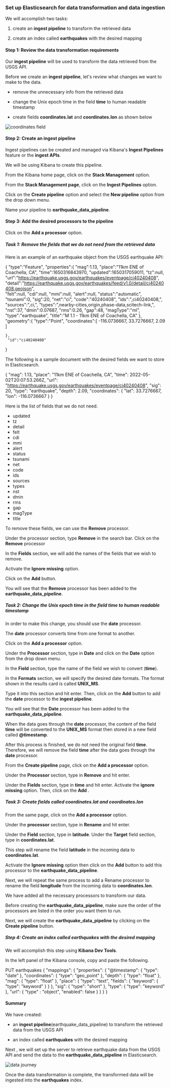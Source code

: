 ### Set up Elasticsearch for data transformation and data ingestion

We will accomplish two tasks:

1. create an **ingest pipeline** to transform the retrieved data

2. create an index called **earthquakes** with the desired mapping

#### Step 1: Review the data transformation requirements

Our **ingest pipeline** will be used to transform the data retrieved from the USGS API.

Before we create an **ingest pipeline**, let's review what changes we want to make to the data.

- remove the unnecessary info from the retrieved data

- change the Unix epoch time in the field **time** to human readable timestamp

- create fields **coordinates.lat** and **coordinates.lon** as shown below

![coordinates field](images/coordinates-field.jpeg)

#### Step 2: Create an ingest pipeline

Ingest pipelines can be created and managed via Kibana's **Ingest Pipelines** feature or the **ingest APIs**.

We will be using Kibana to create this pipeline.

From the Kibana home page, click on the **Stack Management** option.

From the **Stack Management page**, click on the **Ingest Pipelines** option.

Click on the **Create pipeline** option and select the **New pipeline** option from the drop down menu.

Name your pipeline to **earthquake_data_pipeline**.

#### Step 3: Add the desired processors to the pipeline

Click on the **Add a processor** option.

##### Task 1: Remove the fields that we do not need from the retrieved data

Here is an example of an earthquake object from the USGS earthquake API:

   {
     "type":"Feature",
     "properties":{
        "mag":1.13,
        "place":"11km ENE of Coachella, CA",
        "time":1650316843970,
        "updated":1650317059011,
        "tz":null, 
        "url":"https://earthquake.usgs.gov/earthquakes/eventpage/ci40240408",
        "detail":"https://earthquake.usgs.gov/earthquakes/feed/v1.0/detail/ci40240408.geojson",                
        "felt":null,
        "cdi":null,
        "mmi":null,
        "alert":null,
        "status":"automatic",
        "tsunami":0,
        "sig":20,
        "net":"ci",
        "code":"40240408",
        "ids":",ci40240408,",
        "sources":",ci,",
        "types":",nearby-cities,origin,phase-data,scitech-link,",
        "nst":37,
        "dmin":0.07687,
        "rms":0.26,
        "gap":48,
        "magType":"ml",
        "type":"earthquake",
        "title":"M 1.1 - 11km ENE of Coachella, CA"
     },
     "geometry":{
        "type":"Point",
        "coordinates":[
          -116.0736667,
          33.7276667,
          2.09
        ]

    },
     "id":"ci40240408"
   }

The following is a sample document with the desired fields we want to store in Elasticsearch.

{
  "mag": 1.13,
  "place": "11km ENE of Coachella, CA",
  "time": 2022-05-02T20:07:53.266Z,
  "url": "https://earthquake.usgs.gov/earthquakes/eventpage/ci40240408",
  "sig": 20,
  "type": "earthquake",
  "depth": 2.09,
  "coordinates": {
    "lat": 33.7276667,
    "lon": -116.0736667
  }
}

Here is the list of fields that we do not need.

- updated
- tz
- detail
- felt
- cdi
- mmi
- alert
- status
- tsunami
- net
- code
- ids
- sources
- types
- nst
- dmin
- rms
- gap
- magType
- title

To remove these fields, we can use the **Remove** processor.

Under the processor section, type **Remove** in the search bar. Click on the **Remove** processor

In the **Fields** section, we will add the names of the fields that we wish to remove.
 
Activate the **Ignore missing** option.
 
Click on the **Add** button.
 
You will see that the **Remove** processor has been added to the **earthquake_data_pipeline**.
 
##### Task 2: Change the Unix epoch time in the field **time** to human readable timestamp

In order to make this change, you should use the **date** processor.

The **date** processor converts time from one format to another.

Click on the **Add a processor** option.

Under the **Processor** section, type in **Date** and click on the **Date** option from the drop down menu.

In the **Field** section, type the name of the field we wish to convert (**time**).

In the **Formats** section, we will specify the desired date formats. The format shown in the results card is called **UNIX_MS**.

Type it into this section and hit enter. Then, click on the **Add** button to add the **date** processor to the **ingest pipeline**.

You will see that the **Date** processor has been added to the **earthquake_data_pipeline**.
 
When the data goes through the **date** processor, the content of the field **time** will be converted to the **UNIX_MS** format then stored in a new field called **@timestamp**.

After this process is finished, we do not need the original field **time**. Therefore, we will remove the field **time** after the data goes through the **date** processor.

From the **Create pipeline** page, click on the **Add a processor** option.

Under the **Processor** section, type in **Remove** and hit enter.

Under the **Fields** section, type in **time** and hit enter. Activate the **ignore missing** option. Then, click on the **Add** .

##### Task 3: Create fields called coordinates.lat and coordinates.lon

From the same page, click on the **Add a processor** option.

Under the **processor** section, type in **Rename** and hit enter.

Under the **Field** section, type in **latitude**. Under the **Target** field section, type in **coordinates.lat**.

This step will rename the field **latitude** in the incoming data to **coordinates.lat**.

Activate the **Ignore missing** option then click on the **Add** button to add this processor to the **earthquake_data_pipeline**.

Next, we will repeat the same process to add a Rename processor to rename the field **longitude** from the incoming data to **coordinates.lon**.

We have added all the necessary processors to transform our data.

Before creating the **earthquake_data_pipeline**, make sure the order of the processors are listed in the order you want them to run.

Next, we will create the **earthquake_data_pipeline** by clicking on the **Create pipeline** button.

##### Step 4: Create an index called earthquakes with the desired mapping

We will accomplish this step using **Kibana Dev Tools**.

In the left panel of the Kibana console, copy and paste the following.

PUT earthquakes 
{
  "mappings": {
    "properties": {
      "@timestamp": {
        "type": "date"
      },
      "coordinates": {
        "type": "geo_point"
      },
      "depth": {
        "type": "float"
      },
      "mag": {
        "type": "float"
      },
      "place": {
        "type": "text",
        "fields": {
          "keyword": {
            "type": "keyword"
          }
        }
      },
      "sig": {
        "type": "short"
      },
      "type": {
        "type": "keyword"
      },
      "url": {
        "type" : "object",
        "enabled": false
      }
    }
  }
}

#### Summary

We have created:

- an **ingest pipeline**(earthquake_data_pipeline) to transform the retrieved data from the USGS API

- an index called **earthquakes** with the desired mapping

Next , we will set up the server to retrieve earthquake data from the USGS API and send the data to the **earthquake_data_pipeline** in Elasticsearch.

![data journey](images/data-journey.png)

Once the data transformation is complete, the transformed data will be ingested into the **earthquakes** index.

